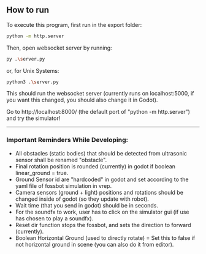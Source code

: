 
## How to run
To execute this program, first run in the export folder:
```bash
python -m http.server 
```
Then, open websocket server by running:
```bash
py .\server.py 
```
or, for Unix Systems:
```bash
python3 .\server.py 
```

This should run the websocket server (currently runs on localhost:5000, if you want this changed, you should also change it in Godot).

Go to http://localhost:8000/ (the default port of "python -m http.server") and try the simulator!

---
### Important Reminders While Developing:
* All obstacles (static bodies) that should be detected from ultrasonic sensor shall be renamed "obstacle".
* Final rotation position is rounded (currently) in godot if boolean linear_ground = true.
* Ground Sensor id are "hardcoded" in godot and set according to the yaml file of fossbot simulation in vrep.
* Camera sensors (ground + light) positions and rotations should be changed inside of godot (so they update with robot).
* Wait time (that you send in godot) should be in seconds.
* For the soundfx to work, user has to click on the simulator gui (if use has chosen to play a soundfx).
* Reset dir function stops the fossbot, and sets the direction to forward (currently).
* Boolean Horizontal Ground (used to directly rotate) = Set this to false if not horizontal ground in scene (you can also do it from editor).